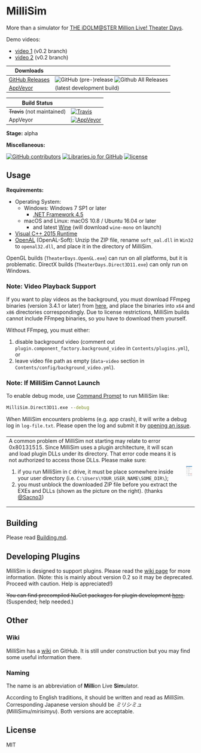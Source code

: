 # MilliSim

More than a simulator for [THE iDOLM@STER Million Live! Theater Days](https://millionlive.idolmaster.jp/theaterdays/).

Demo videos: 

  - [video 1](https://www.bilibili.com/video/av15612246/) (v0.2 branch)
  - [video 2](https://www.bilibili.com/video/av16069466/) (v0.2 branch)

| Downloads| |
|--|--|
| [GitHub Releases](https://github.com/hozuki/MilliSim/releases) | ![GitHub (pre-)release](https://img.shields.io/github/release/hozuki/MilliSim/all.svg) ![Github All Releases](https://img.shields.io/github/downloads/hozuki/MilliSim/total.svg) |
| [AppVeyor](https://ci.appveyor.com/api/projects/hozuki/MilliSim/artifacts/millisim-appveyor-latest.zip) | (latest development build) |

| Build Status | |
|--|--|
| <del>Travis</del> (not maintained) | [![Travis](https://img.shields.io/travis/hozuki/MilliSim.svg)](https://travis-ci.org/hozuki/MilliSim) |
| AppVeyor | [![AppVeyor](https://img.shields.io/appveyor/ci/hozuki/MilliSim.svg)](https://ci.appveyor.com/project/hozuki/MilliSim) |

**Stage:** alpha

**Miscellaneous:**

[![GitHub contributors](https://img.shields.io/github/contributors/hozuki/MilliSim.svg)](https://github.com/hozuki/MilliSim/graphs/contributors)
[![Libraries.io for GitHub](https://img.shields.io/librariesio/github/hozuki/MilliSim.svg)](https://github.com/hozuki/MilliSim)
[![license](https://img.shields.io/github/license/hozuki/MilliSim.svg)](LICENSE.txt)

## Usage

**Requirements:**

- Operating System:
  - Windows: Windows 7 SP1 or later
    - [.NET Framework 4.5](https://www.microsoft.com/en-us/download/details.aspx?id=42642)
  - macOS and Linux: macOS 10.8 / Ubuntu 16.04 or later
    - and latest [Wine](https://wiki.winehq.org/Download) (will download `wine-mono` on launch)
- [Visual C++ 2015 Runtime](https://www.microsoft.com/en-us/download/details.aspx?id=53587)
- [OpenAL](http://kcat.strangesoft.net/openal.html#download) (OpenAL-Soft): Unzip the ZIP file, rename `soft_oal.dll` in `Win32` to `openal32.dll`, and place it in the directory of MilliSim.

OpenGL builds (`TheaterDays.OpenGL.exe`) can run on all platforms, but it is problematic.
DirectX builds (`TheaterDays.Direct3D11.exe`) can only run on Windows.

### Note: Video Playback Support

If you want to play videos as the background, you must download FFmpeg binaries (version 3.4.1 or later)
from [here](https://ffmpeg.zeranoe.com/builds/), and place the binaries into `x64` and `x86` directories
correspondingly. Due to license restrictions, MilliSim builds cannot include FFmpeg binaries, so you have
to download them yourself.

Without FFmpeg, you must either:

1. disable background video (comment out `plugin.component_factory.background_video` in `Contents/plugins.yml`), or
2. leave video file path as empty (`data`-`video` section in `Contents/config/background_video.yml`).

### Note: If MilliSim Cannot Launch

To enable debug mode, use [Command Prompt](https://en.wikipedia.org/wiki/Cmd.exe) to run MilliSim like:

```cmd
MilliSim.Direct3D11.exe --debug
```

When MilliSim encounters problems (e.g. app crash), it will write a debug log in `log-file.txt`. Please open the log and
submit it by [opening an issue](https://github.com/hozuki/MilliSim/issues).

<table style="display: flex; display: -webkit-flex; align-items: center; border: none;">
<tbody>
    <tr style="border: none;">
        <td style="border: none;">
            A common problem of MilliSim not starting may relate to error 0x80131515.
            Since MilliSim uses a plugin architecture, it will scan and load plugin DLLs under its directory.
            That error code means it is not authorized to access those DLLs.
            Please make sure:
            <ol>
                <li>if you run MilliSim in <code>C</code> drive, it must be place somewhere inside your user directory (i.e. <code>C:\Users\YOUR_USER_NAME\SOME_DIR\</code>);</li>
                <li>you must unblock the downloaded ZIP file before you extract the EXEs and DLLs (shown as the picture on the right). (thanks <a href="https://twitter.com/Sacno3">@Sacno3</a>)</li>
            </ol>
        </td>
        <td style="border: none;">
            <img src="docs/img/windows-unblock-zip.jpg" width="120" />
        </td>
    </tr>
</tbody>
</table>

## Building

Please read [Building.md](docs/Building.md).

## Developing Plugins

MilliSim is designed to support plugins. Please read the [wiki page](https://github.com/hozuki/MilliSim/wiki/Creating-Plugins) for more information.
(Note: this is mainly about version 0.2 so it may be deprecated. Proceed with caution. Help is appreciated!)

<del>You can find precompiled NuGet packages for plugin development [here](https://www.nuget.org/packages?q=MilliSim).</del> (Suspended; help needed.)

## Other

### Wiki

MilliSim has a [wiki](https://github.com/hozuki/MilliSim/wiki) on GitHub. It is still under construction but you may find some useful information there.

### Naming

The name is an abbreviation of **Milli**on Live **Sim**ulator.

According to English traditions, it should be written and read as *MilliSim*.
Corresponding Japanese version should be *ミリシミュ* (MilliSimu/*mirisimyu*).
Both versions are acceptable.

## License

MIT
